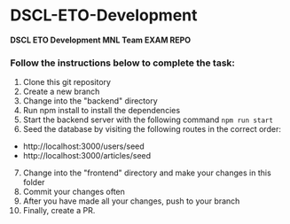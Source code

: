 # DSCL-ETO-Development
**DSCL ETO Development MNL Team EXAM REPO**

### Follow the instructions below to complete the task:

1. Clone this git repository
2. Create a new branch
3. Change into the "backend" directory
4. Run npm install to install the dependencies
5. Start the backend server with the following command `npm run start`
6. Seed the database by visiting the following routes in the correct order:
- http://localhost:3000/users/seed
- http://localhost:3000/articles/seed
7. Change into the "frontend" directory and make your changes in this folder
8. Commit your changes often
9. After you have made all your changes, push to your branch
10. Finally, create a PR.